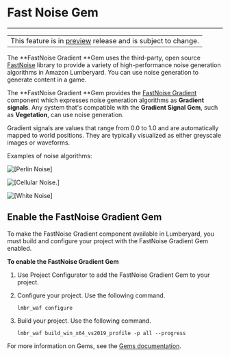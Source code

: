 # Fast Noise Gem<a name="gems-system-gem-fast-noise"></a>


****  

|  | 
| --- |
| This feature is in [preview](https://docs.aws.amazon.com/lumberyard/latest/userguide/ly-glos-chap.html#preview) release and is subject to change\.  | 

The **FastNoise Gradient **Gem uses the third\-party, open source [FastNoise](https://github.com/Auburn/FastNoise) library to provide a variety of high\-performance noise generation algorithms in Amazon Lumberyard\. You can use noise generation to generate content in a game\.

The **FastNoise Gradient **Gem provides the [FastNoise Gradient](component-gradients-fastnoise.md) component which expresses noise generation algorithms as **Gradient signals**\. Any system that's compatible with the **Gradient Signal Gem**, such as **Vegetation**, can use noise generation\.

Gradient signals are values that range from 0\.0 to 1\.0 and are automatically mapped to world positions\. They are typically visualized as either greyscale images or waveforms\.

Examples of noise algorithms:

![\[Perlin Noise\]](http://docs.aws.amazon.com/lumberyard/latest/userguide/images/gems/gems-system-fastnoise-perlin.png)

![\[Cellular Noise.\]](http://docs.aws.amazon.com/lumberyard/latest/userguide/images/gems/gems-system-fastnoise-cellular.png)

![\[White Noise\]](http://docs.aws.amazon.com/lumberyard/latest/userguide/images/gems/gems-system-fastnoise-white.png)

## Enable the FastNoise Gradient Gem<a name="enable-gem-fastnoise-gradient"></a>

To make the FastNoise Gradient component available in Lumberyard, you must build and configure your project with the FastNoise Gradient Gem enabled\.

**To enable the FastNoise Gradient Gem**

1. Use Project Configurator to add the FastNoise Gradient Gem to your project\. 

1. Configure your project\. Use the following command\.

   ```
   lmbr_waf configure
   ```

1. Build your project\. Use the following command\.

   ```
   lmbr_waf build_win_x64_vs2019_profile -p all --progress
   ```

For more information on Gems, see the [Gems documentation](gems-system-gems.md)\. 